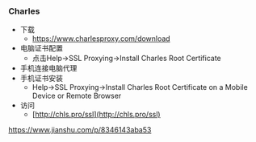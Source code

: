 ### Charles

- 下载
  - https://www.charlesproxy.com/download
- 电脑证书配置
  - 点击Help→SSL Proxying→Install Charles Root Certificate
- 手机连接电脑代理
- 手机证书安装
  - Help→SSL Proxying→Install Charles Root Certificate on a Mobile Device or Remote Browser
- 访问
  - [http://chls.pro/ssl](http://chls.pro/ssl)





https://www.jianshu.com/p/8346143aba53

